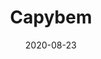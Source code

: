 ---
title: "Capybem"
category: Projetos
date: 2020-08-23
categoria: mobile
tag: Aplicativo Mobile
icone: phone
link: "https://www.behance.net/gallery/109241647/Capybem"
# resumo: "Desafio para a construção de um aplicativo mobile"
---
